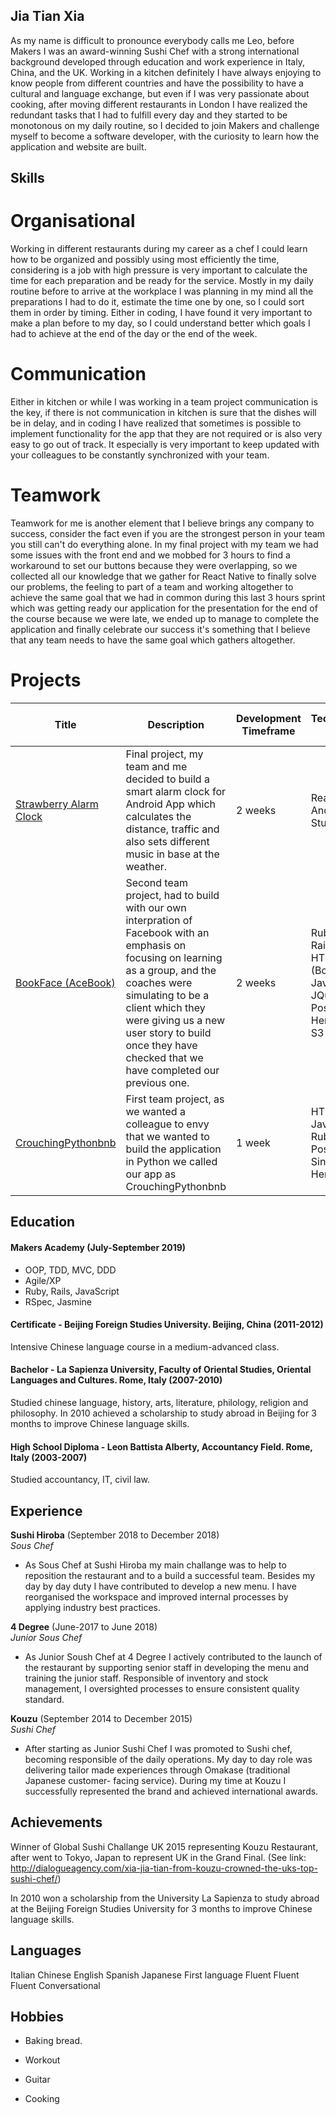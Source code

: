 ## Jia Tian Xia

As my name is difficult to pronounce everybody calls me Leo, before Makers I was an award-winning Sushi Chef with a strong international background developed through education and work experience in Italy, China, and the UK. 
Working in a kitchen definitely I have always enjoying to know people from different countries and have the possibility to have a cultural and language exchange, but even if I was very passionate about cooking, after moving different restaurants in London I have realized the redundant tasks that I had to fulfill every day and they started to be monotonous on my daily routine, so I decided to join Makers and challenge myself to become a software developer, with the curiosity to learn how the application and website are built.

## Skills

# Organisational

Working in different restaurants during my career as a chef I could learn how to be organized and possibly using most efficiently the time, considering is a job with high pressure is very important to calculate the time for each preparation and be ready for the service.
Mostly in my daily routine before to arrive at the workplace I was planning in my mind all the preparations I had to do it, estimate the time one by one, so I could sort them in order by timing.
Either in coding, I have found it very important to make a plan before to my day, so I could understand better which goals I had to achieve at the end of the day or the end of the week.

# Communication

Either in kitchen or while I was working in a team project communication is the key, if there is not communication in kitchen is sure that the dishes will be in delay, and in coding I have realized that sometimes is possible to implement functionality for the app that they are not required or is also very easy to go out of track. It especially is very important to keep updated with your colleagues to be constantly synchronized with your team. 

# Teamwork

Teamwork for me is another element that I believe brings any company to success, consider the fact even if you are the strongest person in your team you still can't do everything alone. 
In my final project with my team we had some issues with the front end and we mobbed for 3 hours to find a workaround to set our buttons because they were overlapping, so we collected all our knowledge that we gather for React Native to finally solve our problems, the feeling to part of a team and working altogether to achieve the same goal that we had in common during this last 3 hours sprint which was getting ready our application for the presentation for the end of the course because we were late, we ended up to manage to complete the application and finally celebrate our success it's something that I believe that any team needs to have the same goal which gathers altogether. 

# Projects

| Title | Description | Development Timeframe | Technologies Used | Test Suites/CIs/CDs Employed |
|--|--|--|--|--|
| [Strawberry Alarm Clock](https://github.com/ckettell/strawberry-alarm-clock) | Final project, my team and me decided to build a smart alarm clock for Android App which calculates the distance, traffic and also sets different music in base at the weather. | 2 weeks | React Native, Android Studio | Jest |
| [BookFace (AceBook)](https://github.com/hjdr/acebook-rails-template) | Second team project,  had to build with our own interpration of Facebook with an emphasis on focusing on learning as a group, and the coaches were simulating to be a client which they were giving us a new user story to build once they have checked that we have completed our previous one.  | 2 weeks | Ruby on Rails, HTML/CSS (Bootstrap), JavaScript, JQuery, PostgreSQL,  Heroku, AWS S3 Bucket | RSpec, Capybara, Travis, CodeClimate, Selenium-Webdriver (using headless Chrome) |
| [CrouchingPythonbnb](https://github.com/hemser1/Makersbnb) | First team project, as we wanted a colleague to envy that we wanted to build the application in Python we called our app as CrouchingPythonbnb  | 1 week | HTML/CSS, JavaScript, Ruby, Postgresql, Sinatra, Heroku | Rspec, Capybara  |

## Education

#### Makers Academy (July-September 2019)

- OOP, TDD, MVC, DDD
- Agile/XP
- Ruby, Rails, JavaScript
- RSpec, Jasmine

#### Certificate - Beijing Foreign Studies University. Beijing, China (2011-2012)
Intensive Chinese language course in a medium-advanced class.

#### Bachelor - La Sapienza University, Faculty of Oriental Studies, Oriental Languages and Cultures. Rome, Italy (2007-2010)
Studied chinese language, history, arts, literature, philology, religion and philosophy. In 2010 achieved a
scholarship to study abroad in Beijing for 3 months to improve Chinese language skills.

#### High School Diploma - Leon Battista Alberty, Accountancy Field. Rome, Italy (2003-2007)
Studied accountancy, IT, civil law.


## Experience

**Sushi Hiroba** (September 2018 to December 2018)    
*Sous Chef*  
- As Sous Chef at Sushi Hiroba my main challange was to help to reposition the restaurant and to a build a successful team.
  Besides my day by day duty I have contributed to develop a new menu.
  I have reorganised the workspace and improved internal processes by applying industry best practices.

**4 Degree** (June-2017 to June 2018)   
*Junior Sous Chef*  
- As Junior Soush Chef at 4 Degree I actively contributed to the launch of the restaurant by supporting senior staff in         developing the menu and training the junior staff.
  Responsible of inventory and stock management, I oversighted processes to ensure consistent quality standard.
  
**Kouzu** (September 2014 to December 2015)   
*Sushi Chef*
- After starting as Junior Sushi Chef I was promoted to Sushi chef, becoming responsible of the daily operations. My day to     day role was delivering tailor made experiences through Omakase (traditional Japanese customer- facing service).
  During my time at Kouzu I successfully represented the brand and achieved international awards.

## Achievements
Winner of Global Sushi Challange UK 2015 representing Kouzu Restaurant, after went to Tokyo, Japan to
represent UK in the Grand Final. (See link: http://dialogueagency.com/xia-jia-tian-from-kouzu-crowned-the-uks-top-sushi-chef/)

In 2010 won a scholarship from the University La Sapienza to study abroad at the Beijing Foreign Studies
University for 3 months to improve Chinese language skills.

## Languages

  Italian          Chinese     English    Spanish    Japanese
  First language   Fluent      Fluent     Fluent     Conversational
 
## Hobbies

- Baking bread.

- Workout

- Guitar

- Cooking

